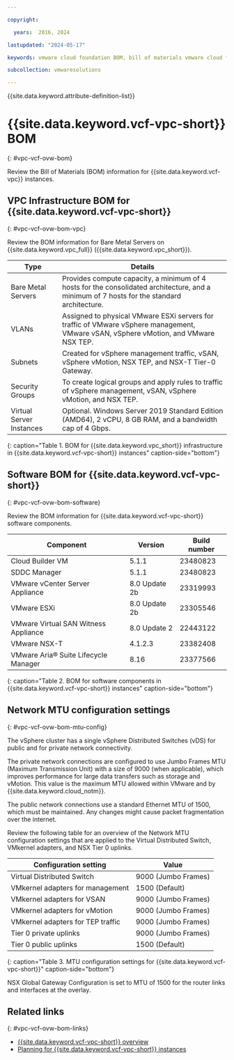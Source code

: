 ```yaml
---

copyright:

  years:  2016, 2024

lastupdated: "2024-05-17"

keywords: vmware cloud foundation BOM, bill of materials vmware cloud foundation, BOM

subcollection: vmwaresolutions

---
```


{{site.data.keyword.attribute-definition-list}}

# {{site.data.keyword.vcf-vpc-short}} BOM
{: #vpc-vcf-ovw-bom}

Review the Bill of Materials (BOM) information for {{site.data.keyword.vcf-vpc}} instances.

## VPC Infrastructure BOM for {{site.data.keyword.vcf-vpc-short}}
{: #vpc-vcf-ovw-bom-vpc}

Review the BOM information for Bare Metal Servers on {{site.data.keyword.vpc_full}} ({{site.data.keyword.vpc_short}}).

| Type | Details |
| ---- | ------- |
| Bare Metal Servers | Provides compute capacity, a minimum of 4 hosts for the consolidated architecture, and a minimum of 7 hosts for the standard architecture. |
| VLANs | Assigned to physical VMware ESXi servers for traffic of VMware vSphere management, VMware vSAN, vSphere vMotion, and VMware NSX TEP. |
| Subnets | Created for vSphere management traffic, vSAN, vSphere vMotion, NSX TEP, and NSX-T Tier-0 Gateway. |
| Security Groups | To create logical groups and apply rules to traffic of vSphere management, vSAN, vSphere vMotion, and NSX TEP. |
| Virtual Server Instances | Optional. Windows Server 2019 Standard Edition (AMD64), 2 vCPU, 8 GB RAM, and a bandwidth cap of 4 Gbps. |
{: caption="Table 1. BOM for {{site.data.keyword.vpc_short}} infrastructure in {{site.data.keyword.vcf-vpc-short}} instances" caption-side="bottom"}

## Software BOM for {{site.data.keyword.vcf-vpc-short}}
{: #vpc-vcf-ovw-bom-software}

Review the BOM information for {{site.data.keyword.vcf-vpc-short}} software components.

| Component | Version | Build number |
| --------- | ------- | ------------ |
| Cloud Builder VM | 5.1.1 | 23480823 |
| SDDC Manager | 5.1.1 | 23480823 |
| VMware vCenter Server Appliance | 8.0 Update 2b | 23319993 |
| VMware ESXi | 8.0 Update 2b | 23305546 |
| VMware Virtual SAN Witness Appliance | 8.0 Update 2 | 22443122 |
| VMware NSX-T | 4.1.2.3 | 23382408 |
| VMware Aria® Suite Lifecycle Manager | 8.16 | 23377566 |
{: caption="Table 2. BOM for software components in {{site.data.keyword.vcf-vpc-short}} instances" caption-side="bottom"}

## Network MTU configuration settings
{: #vpc-vcf-ovw-bom-mtu-config}

The vSphere cluster has a single vSphere Distributed Switches (vDS) for public and for private network connectivity.

The private network connections are configured to use Jumbo Frames MTU (Maximum Transmission Unit) with a size of 9000 (when applicable), which improves performance for large data transfers such as storage and vMotion. This value is the maximum MTU allowed within VMware and by {{site.data.keyword.cloud_notm}}.

The public network connections use a standard Ethernet MTU of 1500, which must be maintained. Any changes might cause packet fragmentation over the internet.

Review the following table for an overview of the Network MTU configuration settings that are applied to the Virtual Distributed Switch, VMkernel adapters, and NSX Tier 0 uplinks.

| Configuration setting | Value |
| --------------------- | ----- |
| Virtual Distributed Switch | 9000 (Jumbo Frames) |
| VMkernel adapters for management | 1500 (Default) |
| VMkernel adapters for VSAN | 9000 (Jumbo Frames) |
| VMkernel adapters for vMotion | 9000 (Jumbo Frames) |
| VMkernel adapters for TEP traffic | 9000 (Jumbo Frames) |
| Tier 0 private uplinks | 9000 (Jumbo Frames) |
| Tier 0 public uplinks | 1500 (Default) |
{: caption="Table 3. MTU configuration settings for {{site.data.keyword.vcf-vpc-short}}" caption-side="bottom"}

NSX Global Gateway Configuration is set to MTU of 1500 for the router links and interfaces at the overlay.

## Related links
{: #vpc-vcf-ovw-bom-links}

* [{{site.data.keyword.vcf-vpc-short}} overview](/docs/vmwaresolutions?topic=vmwaresolutions-vpc-vcf-ovw)
* [Planning for {{site.data.keyword.vcf-vpc-short}} instances](/docs/vmwaresolutions?topic=vmwaresolutions-vpc-vcf-plan)
